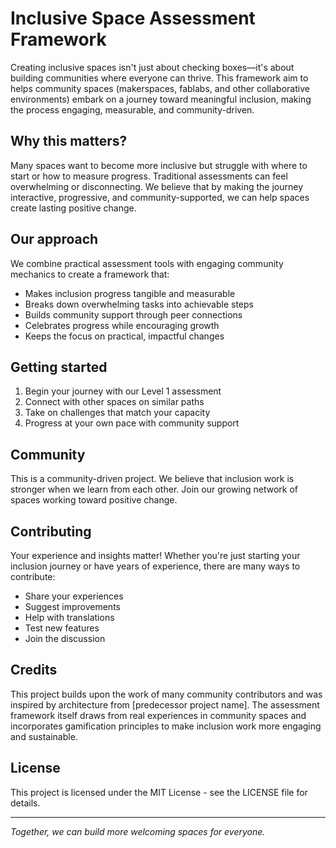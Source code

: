 # Inclusive Space Assessment Framework

Creating inclusive spaces isn't just about checking boxes—it's about building communities where everyone can thrive. This framework aim to helps community spaces (makerspaces, fablabs, and other collaborative environments) embark on a journey toward meaningful inclusion, making the process engaging, measurable, and community-driven.

## Why this matters?
Many spaces want to become more inclusive but struggle with where to start or how to measure progress. Traditional assessments can feel overwhelming or disconnecting. We believe that by making the journey interactive, progressive, and community-supported, we can help spaces create lasting positive change.

## Our approach
We combine practical assessment tools with engaging community mechanics to create a framework that:
- Makes inclusion progress tangible and measurable
- Breaks down overwhelming tasks into achievable steps
- Builds community support through peer connections
- Celebrates progress while encouraging growth
- Keeps the focus on practical, impactful changes

## Getting started
1. Begin your journey with our Level 1 assessment
2. Connect with other spaces on similar paths
3. Take on challenges that match your capacity
4. Progress at your own pace with community support

## Community
This is a community-driven project. We believe that inclusion work is stronger when we learn from each other. Join our growing network of spaces working toward positive change.

## Contributing
Your experience and insights matter! Whether you're just starting your inclusion journey or have years of experience, there are many ways to contribute:
- Share your experiences
- Suggest improvements
- Help with translations
- Test new features
- Join the discussion

## Credits
This project builds upon the work of many community contributors and was inspired by architecture from [predecessor project name]. The assessment framework itself draws from real experiences in community spaces and incorporates gamification principles to make inclusion work more engaging and sustainable.

## License
This project is licensed under the MIT License - see the LICENSE file for details.

---

*Together, we can build more welcoming spaces for everyone.*